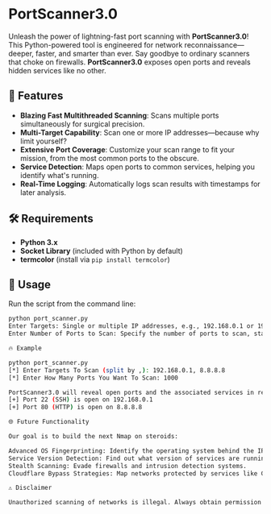 # **PortScanner3.0**

Unleash the power of lightning-fast port scanning with **PortScanner3.0**! This Python-powered tool is engineered for network reconnaissance—deeper, faster, and smarter than ever. Say goodbye to ordinary scanners that choke on firewalls. **PortScanner3.0** exposes open ports and reveals hidden services like no other.

## 🚀 **Features**

- **Blazing Fast Multithreaded Scanning**: Scans multiple ports simultaneously for surgical precision.
- **Multi-Target Capability**: Scan one or more IP addresses—because why limit yourself?
- **Extensive Port Coverage**: Customize your scan range to fit your mission, from the most common ports to the obscure.
- **Service Detection**: Maps open ports to common services, helping you identify what's running.
- **Real-Time Logging**: Automatically logs scan results with timestamps for later analysis.

## 🛠 **Requirements**

- **Python 3.x**
- **Socket Library** (included with Python by default)
- **termcolor** (install via `pip install termcolor`)

## 📝 **Usage**

Run the script from the command line:

```bash
python port_scanner.py
Enter Targets: Single or multiple IP addresses, e.g., 192.168.0.1 or 192.168.0.1, 8.8.8.8, 10.0.0.1.
Enter Number of Ports to Scan: Specify the number of ports to scan, starting from port 1. For example, entering 1000 scans ports 1-1000.

🔥 Example

python port_scanner.py
[*] Enter Targets To Scan (split by ,): 192.168.0.1, 8.8.8.8
[*] Enter How Many Ports You Want To Scan: 1000

PortScanner3.0 will reveal open ports and the associated services in real-time:
[+] Port 22 (SSH) is open on 192.168.0.1
[+] Port 80 (HTTP) is open on 8.8.8.8

🌐 Future Functionality

Our goal is to build the next Nmap on steroids:

Advanced OS Fingerprinting: Identify the operating system behind the IP.
Service Version Detection: Find out what version of services are running.
Stealth Scanning: Evade firewalls and intrusion detection systems.
Cloudflare Bypass Strategies: Map networks protected by services like Cloudflare.

⚠️ Disclaimer

Unauthorized scanning of networks is illegal. Always obtain permission before scanning any system. 




